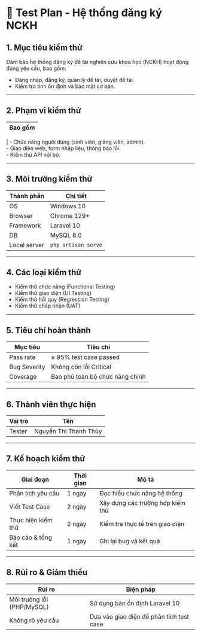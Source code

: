 # 🧪 Test Plan - Hệ thống đăng ký NCKH

## 1. Mục tiêu kiểm thử

Đảm bảo hệ thống đăng ký đề tài nghiên cứu khoa học (NCKH) hoạt động đúng yêu cầu, bao gồm:

-   Đăng nhập, đăng ký, quản lý đề tài, duyệt đề tài.
-   Kiểm tra tính ổn định và bảo mật cơ bản.

---

## 2. Phạm vi kiểm thử

| Bao gồm |
| ------- |

| - Chức năng người dùng (sinh viên, giảng viên, admin). <br> - Giao diện web, form nhập liệu, thông báo lỗi. <br> - Kiểm thử API nội bộ.

---

## 3. Môi trường kiểm thử

| Thành phần   | Chi tiết            |
| ------------ | ------------------- |
| OS           | Windows 10          |
| Browser      | Chrome 129+         |
| Framework    | Laravel 10          |
| DB           | MySQL 8.0           |
| Local server | `php artisan serve` |

---

## 4. Các loại kiểm thử

-   Kiểm thử chức năng (Functional Testing)
-   Kiểm thử giao diện (UI Testing)
-   Kiểm thử hồi quy (Regression Testing)
-   Kiểm thử chấp nhận (UAT)

---

## 5. Tiêu chí hoàn thành

| Mục tiêu     | Tiêu chí                        |
| ------------ | ------------------------------- |
| Pass rate    | ≥ 95% test case passed          |
| Bug Severity | Không còn lỗi Critical          |
| Coverage     | Bao phủ toàn bộ chức năng chính |

---

## 6. Thành viên thực hiện

| Vai trò | Tên                   |
| ------- | --------------------- |
| Tester  | Nguyễn Thị Thanh Thủy |

---

## 7. Kế hoạch kiểm thử

| Giai đoạn          | Thời gian | Mô tả                            |
| ------------------ | --------- | -------------------------------- |
| Phân tích yêu cầu  | 1 ngày    | Đọc hiểu chức năng hệ thống      |
| Viết Test Case     | 2 ngày    | Xây dựng các trường hợp kiểm thử |
| Thực hiện kiểm thử | 2 ngày    | Kiểm tra thực tế trên giao diện  |
| Báo cáo & tổng kết | 1 ngày    | Ghi lại bug và kết quả           |

---

## 8. Rủi ro & Giảm thiểu

| Rủi ro                     | Biện pháp                                |
| -------------------------- | ---------------------------------------- |
| Môi trường lỗi (PHP/MySQL) | Sử dụng bản ổn định Laravel 10           |
| Không rõ yêu cầu           | Dựa vào giao diện để phân tích test case |
